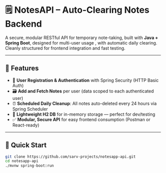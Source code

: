 # 🗒️ NotesAPI – Auto-Clearing Notes Backend

A secure, modular RESTful API for temporary note-taking, built with **Java + Spring Boot**, designed for multi-user usage , with automatic daily clearing. Cleanly structured for frontend integration and fast testing.

---

## 🔧 Features

- 🔐 **User Registration & Authentication** with Spring Security (HTTP Basic Auth)
- 🗃️ **Add and Fetch Notes** per user (data scoped to each authenticated user)
- ⏰ **Scheduled Daily Cleanup**: All notes auto-deleted every 24 hours via Spring Scheduler
- 🧪 **Lightweight H2 DB** for in-memory storage — perfect for dev/testing
- ✅ **Modular, Secure API** for easy frontend consumption (Postman or React-ready)

---

## 🚀 Quick Start

```bash
git clone https://github.com/sarv-projects/notesapp-api.git
cd notesapp-api
./mvnw spring-boot:run
